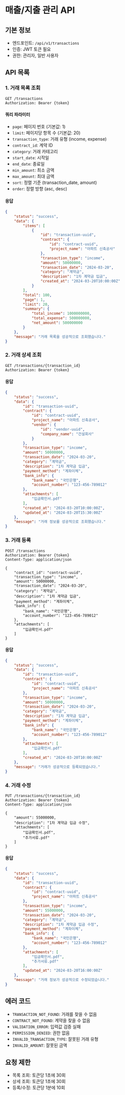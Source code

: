 # 매출/지출 관리 API

## 기본 정보
- 엔드포인트: `/api/v1/transactions`
- 인증: JWT 토큰 필요
- 권한: 관리자, 일반 사용자

## API 목록

### 1. 거래 목록 조회
```http
GET /transactions
Authorization: Bearer {token}
```

#### 쿼리 파라미터
- `page`: 페이지 번호 (기본값: 1)
- `limit`: 페이지당 항목 수 (기본값: 20)
- `transaction_type`: 거래 유형 (income, expense)
- `contract_id`: 계약 ID
- `category`: 거래 카테고리
- `start_date`: 시작일
- `end_date`: 종료일
- `min_amount`: 최소 금액
- `max_amount`: 최대 금액
- `sort`: 정렬 기준 (transaction_date, amount)
- `order`: 정렬 방향 (asc, desc)

#### 응답
```json
{
    "status": "success",
    "data": {
        "items": [
            {
                "id": "transaction-uuid",
                "contract": {
                    "id": "contract-uuid",
                    "project_name": "아파트 신축공사"
                },
                "transaction_type": "income",
                "amount": 50000000,
                "transaction_date": "2024-03-20",
                "category": "계약금",
                "description": "1차 계약금 입금",
                "created_at": "2024-03-20T10:00:00Z"
            }
        ],
        "total": 100,
        "page": 1,
        "limit": 20,
        "summary": {
            "total_income": 1000000000,
            "total_expense": 500000000,
            "net_amount": 500000000
        }
    },
    "message": "거래 목록을 성공적으로 조회했습니다."
}
```

### 2. 거래 상세 조회
```http
GET /transactions/{transaction_id}
Authorization: Bearer {token}
```

#### 응답
```json
{
    "status": "success",
    "data": {
        "id": "transaction-uuid",
        "contract": {
            "id": "contract-uuid",
            "project_name": "아파트 신축공사",
            "vendor": {
                "id": "vendor-uuid",
                "company_name": "건설회사"
            }
        },
        "transaction_type": "income",
        "amount": 50000000,
        "transaction_date": "2024-03-20",
        "category": "계약금",
        "description": "1차 계약금 입금",
        "payment_method": "계좌이체",
        "bank_info": {
            "bank_name": "국민은행",
            "account_number": "123-456-789012"
        },
        "attachments": [
            "입금확인서.pdf"
        ],
        "created_at": "2024-03-20T10:00:00Z",
        "updated_at": "2024-03-20T15:30:00Z"
    },
    "message": "거래 정보를 성공적으로 조회했습니다."
}
```

### 3. 거래 등록
```http
POST /transactions
Authorization: Bearer {token}
Content-Type: application/json

{
    "contract_id": "contract-uuid",
    "transaction_type": "income",
    "amount": 50000000,
    "transaction_date": "2024-03-20",
    "category": "계약금",
    "description": "1차 계약금 입금",
    "payment_method": "계좌이체",
    "bank_info": {
        "bank_name": "국민은행",
        "account_number": "123-456-789012"
    },
    "attachments": [
        "입금확인서.pdf"
    ]
}
```

#### 응답
```json
{
    "status": "success",
    "data": {
        "id": "transaction-uuid",
        "contract": {
            "id": "contract-uuid",
            "project_name": "아파트 신축공사"
        },
        "transaction_type": "income",
        "amount": 50000000,
        "transaction_date": "2024-03-20",
        "category": "계약금",
        "description": "1차 계약금 입금",
        "payment_method": "계좌이체",
        "bank_info": {
            "bank_name": "국민은행",
            "account_number": "123-456-789012"
        },
        "attachments": [
            "입금확인서.pdf"
        ],
        "created_at": "2024-03-20T10:00:00Z"
    },
    "message": "거래가 성공적으로 등록되었습니다."
}
```

### 4. 거래 수정
```http
PUT /transactions/{transaction_id}
Authorization: Bearer {token}
Content-Type: application/json

{
    "amount": 55000000,
    "description": "1차 계약금 입금 수정",
    "attachments": [
        "입금확인서.pdf",
        "추가서류.pdf"
    ]
}
```

#### 응답
```json
{
    "status": "success",
    "data": {
        "id": "transaction-uuid",
        "contract": {
            "id": "contract-uuid",
            "project_name": "아파트 신축공사"
        },
        "transaction_type": "income",
        "amount": 55000000,
        "transaction_date": "2024-03-20",
        "category": "계약금",
        "description": "1차 계약금 입금 수정",
        "payment_method": "계좌이체",
        "bank_info": {
            "bank_name": "국민은행",
            "account_number": "123-456-789012"
        },
        "attachments": [
            "입금확인서.pdf",
            "추가서류.pdf"
        ],
        "updated_at": "2024-03-20T16:00:00Z"
    },
    "message": "거래 정보가 성공적으로 수정되었습니다."
}
```

## 에러 코드
- `TRANSACTION_NOT_FOUND`: 거래를 찾을 수 없음
- `CONTRACT_NOT_FOUND`: 계약을 찾을 수 없음
- `VALIDATION_ERROR`: 입력값 검증 실패
- `PERMISSION_DENIED`: 권한 없음
- `INVALID_TRANSACTION_TYPE`: 잘못된 거래 유형
- `INVALID_AMOUNT`: 잘못된 금액

## 요청 제한
- 목록 조회: 토큰당 1초에 30회
- 상세 조회: 토큰당 1초에 30회
- 등록/수정: 토큰당 1분에 10회 